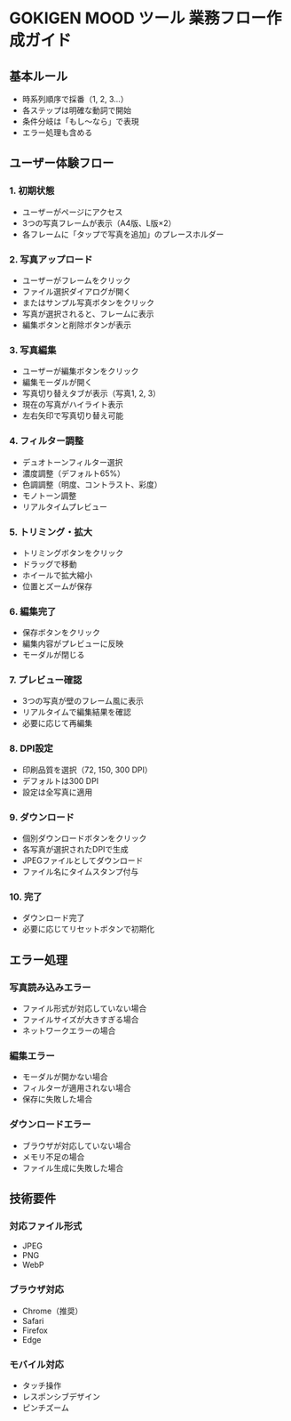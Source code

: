# GOKIGEN MOOD ツール 業務フロー作成ガイド

## 基本ルール
- 時系列順序で採番（1, 2, 3...）
- 各ステップは明確な動詞で開始
- 条件分岐は「もし〜なら」で表現
- エラー処理も含める

## ユーザー体験フロー

### 1. 初期状態
- ユーザーがページにアクセス
- 3つの写真フレームが表示（A4版、L版×2）
- 各フレームに「タップで写真を追加」のプレースホルダー

### 2. 写真アップロード
- ユーザーがフレームをクリック
- ファイル選択ダイアログが開く
- またはサンプル写真ボタンをクリック
- 写真が選択されると、フレームに表示
- 編集ボタンと削除ボタンが表示

### 3. 写真編集
- ユーザーが編集ボタンをクリック
- 編集モーダルが開く
- 写真切り替えタブが表示（写真1, 2, 3）
- 現在の写真がハイライト表示
- 左右矢印で写真切り替え可能

### 4. フィルター調整
- デュオトーンフィルター選択
- 濃度調整（デフォルト65%）
- 色調調整（明度、コントラスト、彩度）
- モノトーン調整
- リアルタイムプレビュー

### 5. トリミング・拡大
- トリミングボタンをクリック
- ドラッグで移動
- ホイールで拡大縮小
- 位置とズームが保存

### 6. 編集完了
- 保存ボタンをクリック
- 編集内容がプレビューに反映
- モーダルが閉じる

### 7. プレビュー確認
- 3つの写真が壁のフレーム風に表示
- リアルタイムで編集結果を確認
- 必要に応じて再編集

### 8. DPI設定
- 印刷品質を選択（72, 150, 300 DPI）
- デフォルトは300 DPI
- 設定は全写真に適用

### 9. ダウンロード
- 個別ダウンロードボタンをクリック
- 各写真が選択されたDPIで生成
- JPEGファイルとしてダウンロード
- ファイル名にタイムスタンプ付与

### 10. 完了
- ダウンロード完了
- 必要に応じてリセットボタンで初期化

## エラー処理

### 写真読み込みエラー
- ファイル形式が対応していない場合
- ファイルサイズが大きすぎる場合
- ネットワークエラーの場合

### 編集エラー
- モーダルが開かない場合
- フィルターが適用されない場合
- 保存に失敗した場合

### ダウンロードエラー
- ブラウザが対応していない場合
- メモリ不足の場合
- ファイル生成に失敗した場合

## 技術要件

### 対応ファイル形式
- JPEG
- PNG
- WebP

### ブラウザ対応
- Chrome（推奨）
- Safari
- Firefox
- Edge

### モバイル対応
- タッチ操作
- レスポンシブデザイン
- ピンチズーム
